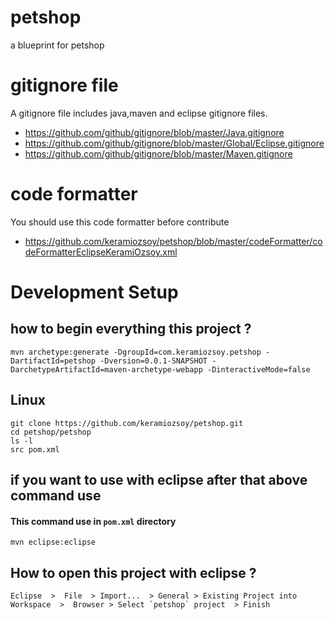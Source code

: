 # petshop
a blueprint for petshop


# gitignore file
A gitignore file includes java,maven and eclipse gitignore files.

 - https://github.com/github/gitignore/blob/master/Java.gitignore
 - https://github.com/github/gitignore/blob/master/Global/Eclipse.gitignore
 - https://github.com/github/gitignore/blob/master/Maven.gitignore

# code formatter
You should use this code formatter before contribute
 - https://github.com/keramiozsoy/petshop/blob/master/codeFormatter/codeFormatterEclipseKeramiOzsoy.xml


# Development Setup
## how to begin everything this project ?
```
mvn archetype:generate -DgroupId=com.keramiozsoy.petshop -DartifactId=petshop -Dversion=0.0.1-SNAPSHOT -DarchetypeArtifactId=maven-archetype-webapp -DinteractiveMode=false
```

## Linux
```
git clone https://github.com/keramiozsoy/petshop.git
cd petshop/petshop
ls -l
src pom.xml

```
## if you want to use with eclipse after that above command use
#### This command use in ` pom.xml ` directory
 
```
mvn eclipse:eclipse
```
## How to open this project with eclipse ?
```
Eclipse  >  File  > Import...  > General > Existing Project into Workspace  >  Browser > Select `petshop` project  > Finish
```
